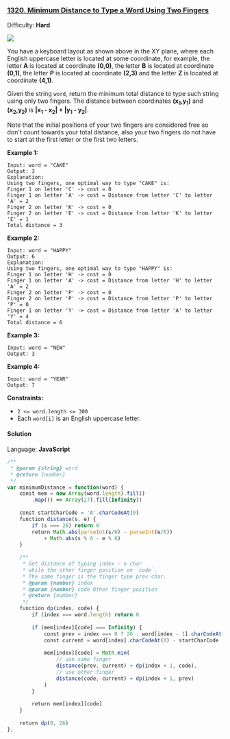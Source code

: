 ### [1320\. Minimum Distance to Type a Word Using Two Fingers](https://leetcode.com/problems/minimum-distance-to-type-a-word-using-two-fingers/)

Difficulty: **Hard**


![](https://assets.leetcode.com/uploads/2020/01/02/leetcode_keyboard.png)

You have a keyboard layout as shown above in the XY plane, where each English uppercase letter is located at some coordinate, for example, the letter **A** is located at coordinate **(0,0)**, the letter **B** is located at coordinate **(0,1)**, the letter **P** is located at coordinate **(2,3)** and the letter **Z** is located at coordinate **(4,1)**.

Given the string `word`, return the minimum total distance to type such string using only two fingers. The distance between coordinates **(x<sub style="display: inline;">1</sub>,y<sub style="display: inline;">1</sub>)** and **(x<sub style="display: inline;">2</sub>,y<sub style="display: inline;">2</sub>)** is **|x<sub style="display: inline;">1</sub> - x<sub style="display: inline;">2</sub>| + |y<sub style="display: inline;">1</sub> - y<sub style="display: inline;">2</sub>|**. 

Note that the initial positions of your two fingers are considered free so don't count towards your total distance, also your two fingers do not have to start at the first letter or the first two letters.

**Example 1:**

```
Input: word = "CAKE"
Output: 3
Explanation: 
Using two fingers, one optimal way to type "CAKE" is: 
Finger 1 on letter 'C' -> cost = 0 
Finger 1 on letter 'A' -> cost = Distance from letter 'C' to letter 'A' = 2 
Finger 2 on letter 'K' -> cost = 0 
Finger 2 on letter 'E' -> cost = Distance from letter 'K' to letter 'E' = 1 
Total distance = 3
```

**Example 2:**

```
Input: word = "HAPPY"
Output: 6
Explanation: 
Using two fingers, one optimal way to type "HAPPY" is:
Finger 1 on letter 'H' -> cost = 0
Finger 1 on letter 'A' -> cost = Distance from letter 'H' to letter 'A' = 2
Finger 2 on letter 'P' -> cost = 0
Finger 2 on letter 'P' -> cost = Distance from letter 'P' to letter 'P' = 0
Finger 1 on letter 'Y' -> cost = Distance from letter 'A' to letter 'Y' = 4
Total distance = 6
```

**Example 3:**

```
Input: word = "NEW"
Output: 3
```

**Example 4:**

```
Input: word = "YEAR"
Output: 7
```

**Constraints:**

*   `2 <= word.length <= 300`
*   Each `word[i]` is an English uppercase letter.


#### Solution

Language: **JavaScript**

```javascript
/**
 * @param {string} word
 * @return {number}
 */
var minimumDistance = function(word) {
    const mem = new Array(word.length).fill()
        .map(() => Array(27).fill(Infinity))
    
    const startCharCode = 'A'.charCodeAt(0)
    function distance(s, e) {
        if (s === 26) return 0
        return Math.abs(parseInt(s/6) - parseInt(e/6))
            + Math.abs(s % 6 - e % 6)
    }
    
    /**
     * Get distance of typing index ~ n char
     * while the other finger position on `code`.
     * The same finger is the finger type prev char.
     * @param {number} index
     * @param {number} code Other finger position
     * @return {number}
     */
    function dp(index, code) {
        if (index === word.length) return 0
        
        if (mem[index][code] === Infinity) {
            const prev = index === 0 ? 26 : word[index - 1].charCodeAt(0) - startCharCode
            const current = word[index].charCodeAt(0) - startCharCode
            
            mem[index][code] = Math.min(
                // use same finger
                distance(prev, current) + dp(index + 1, code),
                // use other finger
                distance(code, current) + dp(index + 1, prev)
            )
        }
        
        return mem[index][code]
    }
    
    return dp(0, 26)
};
```